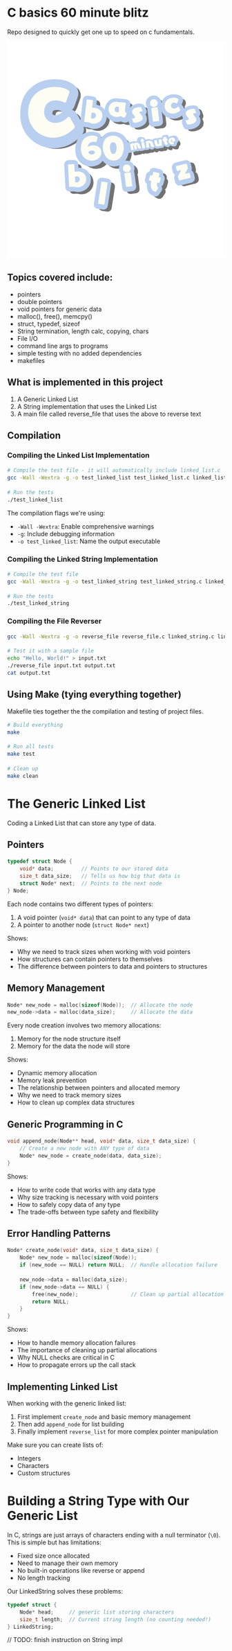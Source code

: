 # C basics 60 minute blitz 
Repo designed to quickly get one up to speed on c fundamentals.

![alt text](kawaii_c_basics.PNG)

## Topics covered include:
- pointers
- double pointers
- void pointers for generic data
- malloc(), free(), memcpy()
- struct, typedef, sizeof
- String termination, length calc, copying, chars
- File I/O
- command line args to programs
- simple testing with no added dependencies
- makefiles

## What is implemented in this project
1. A Generic Linked List
2. A String implementation that uses the Linked List
3. A main file called reverse_file that uses the above to reverse text


## Compilation


### Compiling the Linked List Implementation

```bash
# Compile the test file - it will automatically include linked_list.c
gcc -Wall -Wextra -g -o test_linked_list test_linked_list.c linked_list.c

# Run the tests
./test_linked_list
```

The compilation flags we're using:
- `-Wall -Wextra`: Enable comprehensive warnings
- `-g`: Include debugging information
- `-o test_linked_list`: Name the output executable

### Compiling the Linked String Implementation

```bash
# Compile the test file
gcc -Wall -Wextra -g -o test_linked_string test_linked_string.c linked_string.c linked_list.c

# Run the tests
./test_linked_string
```

### Compiling the File Reverser

```bash
gcc -Wall -Wextra -g -o reverse_file reverse_file.c linked_string.c linked_list.c

# Test it with a sample file
echo "Hello, World!" > input.txt
./reverse_file input.txt output.txt
cat output.txt
```

## Using Make (tying everything together)

Makefile ties together the the compilation and testing of project files.

```bash
# Build everything
make

# Run all tests
make test

# Clean up
make clean
```

# The Generic Linked List

Coding a Linked List that can store any type of data. 

## Pointers

```c
typedef struct Node {
    void* data;         // Points to our stored data
    size_t data_size;   // Tells us how big that data is
    struct Node* next;  // Points to the next node
} Node;
```

Each node contains two different types of pointers:
1. A void pointer (`void* data`) that can point to any type of data
2. A pointer to another node (`struct Node* next`)

Shows:
- Why we need to track sizes when working with void pointers
- How structures can contain pointers to themselves
- The difference between pointers to data and pointers to structures

## Memory Management

```c
Node* new_node = malloc(sizeof(Node));  // Allocate the node
new_node->data = malloc(data_size);     // Allocate the data
```

Every node creation involves two memory allocations:
1. Memory for the node structure itself
2. Memory for the data the node will store

Shows:
- Dynamic memory allocation
- Memory leak prevention
- The relationship between pointers and allocated memory
- Why we need to track memory sizes
- How to clean up complex data structures

## Generic Programming in C

```c
void append_node(Node** head, void* data, size_t data_size) {
    // Create a new node with ANY type of data
    Node* new_node = create_node(data, data_size);
}
```

Shows:
- How to write code that works with any data type
- Why size tracking is necessary with void pointers
- How to safely copy data of any type
- The trade-offs between type safety and flexibility

## Error Handling Patterns

```c
Node* create_node(void* data, size_t data_size) {
    Node* new_node = malloc(sizeof(Node));
    if (new_node == NULL) return NULL;  // Handle allocation failure
    
    new_node->data = malloc(data_size);
    if (new_node->data == NULL) {
        free(new_node);                 // Clean up partial allocation
        return NULL;
    }
}
```

Shows:
- How to handle memory allocation failures
- The importance of cleaning up partial allocations
- Why NULL checks are critical in C
- How to propagate errors up the call stack

## Implementing Linked List

When working with the generic linked list:
1. First implement `create_node` and basic memory management
2. Then add `append_node` for list building
3. Finally implement `reverse_list` for more complex pointer manipulation

Make sure you can create lists of:
- Integers
- Characters
- Custom structures

# Building a String Type with Our Generic List

In C, strings are just arrays of characters ending with a null terminator (`\0`). This is simple but has limitations:
- Fixed size once allocated
- Need to manage their own memory
- No built-in operations like reverse or append
- No length tracking

Our LinkedString solves these problems:

```c
typedef struct {
    Node* head;     // generic list storing characters
    size_t length;  // Current string length (no counting needed!)
} LinkedString;
```

// TODO: finish instruction on String impl
